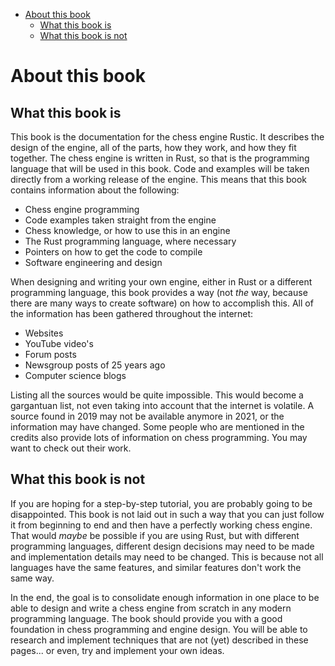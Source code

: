 
<!-- @import "[TOC]" {cmd="toc" depthFrom=1 depthTo=6 orderedList=false} -->

<!-- code_chunk_output -->

- [About this book](#about-this-book)
  - [What this book is](#what-this-book-is)
  - [What this book is not](#what-this-book-is-not)

<!-- /code_chunk_output -->
# About this book
## What this book is

This book is the documentation for the chess engine Rustic. It describes
the design of the engine, all of the parts, how they work, and how they fit
together. The chess engine is written in Rust, so that is the programming
language that will be used in this book. Code and examples will be taken
directly from a working release of the engine. This means that this book
contains information about the following:

- Chess engine programming
- Code examples taken straight from the engine
- Chess knowledge, or how to use this in an engine
- The Rust programming language, where necessary
- Pointers on how to get the code to compile
- Software engineering and design

When designing and writing your own engine, either in Rust or a different
programming language, this book provides a way (not _the_ way, because
there are many ways to create software) on how to accomplish this. All of
the information has been gathered throughout the internet:

- Websites
- YouTube video's
- Forum posts
- Newsgroup posts of 25 years ago
- Computer science blogs

Listing all the sources would be quite impossible. This would become a
gargantuan list, not even taking into account that the internet is
volatile. A source found in 2019 may not be available anymore in 2021, or
the information may have changed. Some people who are mentioned in the
credits also provide lots of information on chess programming. You may want
to check out their work.

## What this book is not

If you are hoping for a step-by-step tutorial, you are probably going to be
disappointed. This book is not laid out in such a way that you can just
follow it from beginning to end and then have a perfectly working chess
engine. That would _maybe_ be possible if you are using Rust, but with
different programming languages, different design decisions may need to be
made and implementation details may need to be changed. This is because not
all languages have the same features, and similar features don't work the
same way.

In the end, the goal is to consolidate enough information in one place to
be able to design and write a chess engine from scratch in any modern
programming language. The book should provide you with a good foundation in
chess programming and engine design. You will be able to research and
implement techniques that are not (yet) described in these pages... or
even, try and implement your own ideas.